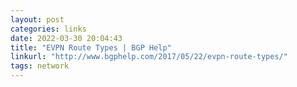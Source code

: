 ```yaml
---
layout: post
categories: links
date: 2022-03-30 20:04:43
title: "EVPN Route Types | BGP Help"
linkurl: "http://www.bgphelp.com/2017/05/22/evpn-route-types/"
tags: network
---
```

